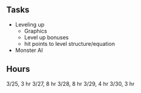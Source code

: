 
Tasks
-------------------------
- Leveling up
   - Graphics
   - Level up bonuses
   - hit points to level structure/equation
- Monster AI

Hours
--------------------------
 3/25, 3 hr
 3/27, 8 hr
 3/28, 8 hr
 3/29, 4 hr
 3/30, 3 hr
